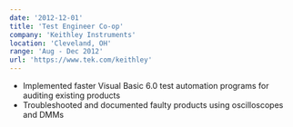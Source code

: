 ```yaml
---
date: '2012-12-01'
title: 'Test Engineer Co-op'
company: 'Keithley Instruments'
location: 'Cleveland, OH'
range: 'Aug - Dec 2012'
url: 'https://www.tek.com/keithley'
---
```


- Implemented faster Visual Basic 6.0 test automation programs for auditing
  existing products
- Troubleshooted and documented faulty products using oscilloscopes and DMMs
